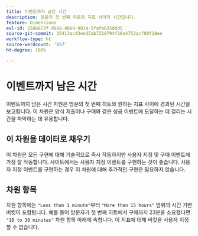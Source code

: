 ```yaml
---
title: 이벤트까지 남은 시간
description: 방문의 첫 번째 히트와 지표 사이의 시간입니다.
feature: Dimensions
exl-id: 2586673f-d908-4b69-901a-5fafe635d0d5
source-git-commit: 35413ac43eed5ab7218794f26e4753acf08f18ee
workflow-type: ht
source-wordcount: '157'
ht-degree: 100%

---
```


# 이벤트까지 남은 시간

이벤트까지 남은 시간 차원은 방문의 첫 번째 히트와 원하는 지표 사이에 경과된 시간을 보고합니다. 이 차원은 양식 제출이나 구매와 같은 성공 이벤트에 도달하는 데 걸리는 시간을 파악하는 데 유용합니다.

## 이 차원을 데이터로 채우기

이 차원은 모든 구현에 대해 기술적으로 즉시 작동하지만 사용자 지정 및 구매 이벤트에 가장 잘 작동합니다. 사이트에서는 사용자 지정 이벤트를 구현하는 것이 좋습니다. 사용자 지정 이벤트를 구현하는 경우 이 차원에 대해 추가적인 구현은 필요하지 않습니다.

## 차원 항목

차원 항목에는 `"Less than 1 minute"`부터 `"More than 15 hours"` 범위의 시간 기반 버킷이 포함됩니다. 예를 들어 방문자가 첫 번째 히트에서 구매까지 23분을 소요했다면 `"10 to 30 minutes"` 차원 항목 아래에 속합니다. 이 지표에 대해 버킷을 사용자 지정할 수 없습니다.

